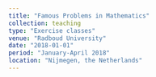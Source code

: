 ```yaml
---
title: "Famous Problems in Mathematics"
collection: teaching
type: "Exercise classes"
venue: "Radboud University"
date: "2018-01-01"
period: "January-April 2018"
location: "Nijmegen, the Netherlands"
---
```

